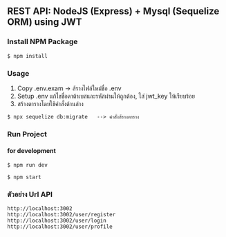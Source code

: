 
## REST API: NodeJS (Express) + Mysql (Sequelize ORM) using JWT
### Install  NPM Package
```
$ npm install
```
### Usage
1. Copy .env.exam  -> ส้รางไฟล์ใหม่ชื่อ .env
2. Setup .env แก้ไขชื่อดาต้าเบสและรหัสผ่านให้ถูกต้อง, ใส่ jwt_key ให้เรียบร้อย
3. สร้างตารางโดยใช้คำสั่งด้านล่าง
```
$ npx sequelize db:migrate   --> คำสั่งส้รางตาราง  
```

### Run Project

#### for development
```
$ npm run dev
```
```
$ npm start
```
### ตัวอย่าง Url API
```
http://localhost:3002
http://localhost:3002/user/register
http://localhost:3002/user/login
http://localhost:3002/user/profile
```
